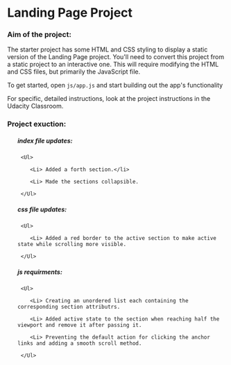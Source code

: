 # Landing Page Project

### Aim of the project:

The starter project has some HTML and CSS styling to display a static version of the Landing Page project. You'll need to convert this project from a static project to an interactive one. This will require modifying the HTML and CSS files, but primarily the JavaScript file.

To get started, open `js/app.js` and start building out the app's functionality

For specific, detailed instructions, look at the project instructions in the Udacity Classroom.

### Project exuction:
<Ol>
  <h5> index file updates: </h5>

     <Ul>

        <Li> Added a forth section.</li>

        <Li> Made the sections collapsible.

     </Ul>

  <H5> css file updates: </h5>

     <Ul>

        <Li> Added a red border to the active section to make active state while scrolling more visible.
 
     </Ul> 

  <H5> js requirments: </h5>
     
     <Ul>

        <Li> Creating an unordered list each containing the corresponding section attributrs.

        <Li> Added active state to the section when reaching half the viewport and remove it after passing it.

        <Li> Preventing the default action for clicking the anchor links and adding a smooth scroll method.

     </Ul>
</Ol>
